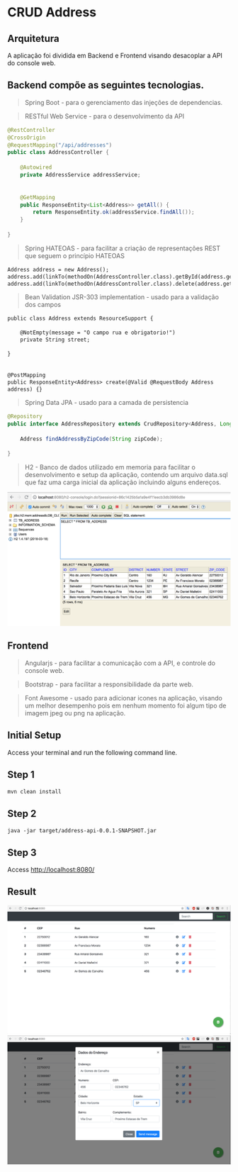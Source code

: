 CRUD Address 
=============


Arquitetura
--

A aplicação foi dividida em Backend e Frontend visando desacoplar a API do console web.

Backend compõe as seguintes tecnologias.
--

> Spring Boot - para o gerenciamento das injeções de dependencias.


> RESTful Web Service - para o desenvolvimento da API

```java
@RestController
@CrossOrigin
@RequestMapping("/api/addresses")
public class AddressController {

    @Autowired
    private AddressService addressService;


    @GetMapping
    public ResponseEntity<List<Address>> getAll() {
        return ResponseEntity.ok(addressService.findAll());
    }
    
}
```

> Spring HATEOAS - para facilitar a criação de representações REST que seguem o princípio HATEOAS 

```
Address address = new Address();
address.add(linkTo(methodOn(AddressController.class).getById(address.getAddressID())).withSelfRel());
address.add(linkTo(methodOn(AddressController.class).delete(address.getAddressID())).withSelfRel());
```

> Bean Validation JSR-303 implementation - usado para a validação dos campos 

```
public class Address extends ResourceSupport {
    
    @NotEmpty(message = "O campo rua e obrigatorio!")
    private String street;
    
}


@PostMapping
public ResponseEntity<Address> create(@Valid @RequestBody Address address) {}

```

> Spring Data JPA - usado para a camada de persistencia

```java
@Repository
public interface AddressRepository extends CrudRepository<Address, Long> {

    Address findAddressByZipCode(String zipCode);

}
```

> H2 - Banco de dados utilizado em memoria para facilitar o desenvolvimento e setup da aplicação, contendo um arquivo data.sql que faz uma carga inicial da aplicação incluindo alguns endereços.


<img src="screenshot-h2-console.png"/>



Frontend
--


> Angularjs - para facilitar a comunicação com a API, e controle do console web.

> Bootstrap - para facilitar a responsibilidade da parte web.

> Font Awesome - usado para adicionar icones na aplicação, visando um melhor desempenho pois em nenhum momento foi algum tipo de imagem jpeg ou png na aplicação.
 


Initial Setup
--

Access your terminal and run the following command line.

Step 1
-----

```
mvn clean install
```

Step 2
-----

```
java -jar target/address-api-0.0.1-SNAPSHOT.jar 
```

Step 3
-----

Access [http://localhost:8080/](http://localhost:8080/)

Result
--------------
<img src="screenshot-web-console.png"/>


<img src="screenshot-web-console-2.png"/>
